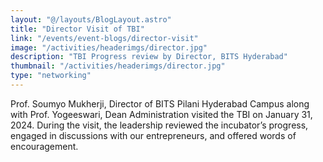 ```yaml
---
layout: "@/layouts/BlogLayout.astro"
title: "Director Visit of TBI"
link: "/events/event-blogs/director-visit"
image: "/activities/headerimgs/director.jpg"
description: "TBI Progress review by Director, BITS Hyderabad"
thumbnail: "/activities/headerimgs/director.jpg"
type: "networking"
---
```


Prof. Soumyo Mukherji, Director of BITS Pilani Hyderabad Campus along with Prof. Yogeeswari, Dean Administration visited the TBI on January 31, 2024. 
 During the visit, the leadership reviewed the incubator’s progress, engaged in discussions with our entrepreneurs, and offered words of encouragement.